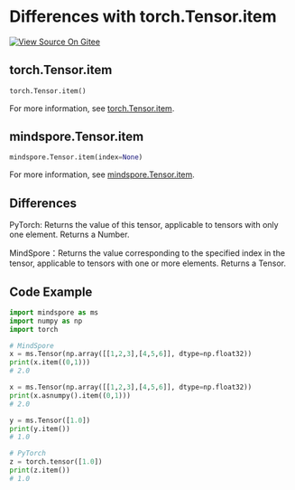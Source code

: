 # Differences with torch.Tensor.item

[![View Source On Gitee](https://mindspore-website.obs.cn-north-4.myhuaweicloud.com/website-images/r2.2/resource/_static/logo_source_en.svg)](https://gitee.com/mindspore/docs/blob/r2.2/docs/mindspore/source_en/note/api_mapping/pytorch_diff/item.md)

## torch.Tensor.item

```python
torch.Tensor.item()
```

For more information, see [torch.Tensor.item](https://pytorch.org/docs/1.8.1/tensors.html#torch.Tensor.item).

## mindspore.Tensor.item

```python
mindspore.Tensor.item(index=None)
```

For more information, see [mindspore.Tensor.item](https://www.mindspore.cn/docs/en/r2.2/api_python/mindspore/Tensor/mindspore.Tensor.item.html#mindspore.Tensor.item).

## Differences

PyTorch: Returns the value of this tensor, applicable to tensors with only one element. Returns a Number.

MindSpore：Returns the value corresponding to the specified index in the tensor, applicable to tensors with one or more elements. Returns a Tensor.

## Code Example

```python
import mindspore as ms
import numpy as np
import torch

# MindSpore
x = ms.Tensor(np.array([[1,2,3],[4,5,6]], dtype=np.float32))
print(x.item((0,1)))
# 2.0

x = ms.Tensor(np.array([[1,2,3],[4,5,6]], dtype=np.float32))
print(x.asnumpy().item((0,1)))
# 2.0

y = ms.Tensor([1.0])
print(y.item())
# 1.0

# PyTorch
z = torch.tensor([1.0])
print(z.item())
# 1.0
```
